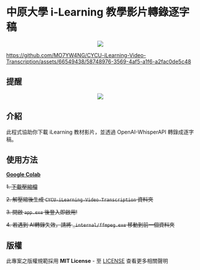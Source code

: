# 中原大學 i-Learning 教學影片轉錄逐字稿
<p align="center">
  <img src="https://i.imgur.com/q65ktuN.png" />
</p>

https://github.com/MO7YW4NG/CYCU-iLearning-Video-Transcription/assets/66549438/58748976-3569-4af5-a1f6-a2fac0de5c48

## 提醒
<p align="center">
  <img src="https://www.lhu.edu.tw/psmart/ex/2019%E6%B5%B7%E5%A0%B1.jpg" />
</p>

## 介紹
此程式協助你下載 iLearning 教材影片，並透過 OpenAI-WhisperAPI 轉錄成逐字稿。
## 使用方法

**[Google Colab](https://colab.research.google.com/drive/1aFwV8j8SrB6SsPRVZiPQraEkXXbpfVVG?usp=sharing)**

~~1. [下載壓縮檔](https://github.com/MO7YW4NG/CYCU-iLearning-Video-Transcription/releases)~~

~~2. 解壓縮後生成 `CYCU-iLearning-Video-Transcription` 資料夾~~

~~3. 開啟 `app.exe` 後登入即啟用!~~

~~4. 若遇到 AI轉錄失效，請將 `_internal/ffmpeg.exe` 移動到前一個資料夾~~

## 版權
此專案之版權規範採用 **MIT License** - 至 [LICENSE](LICENSE) 查看更多相關聲明
